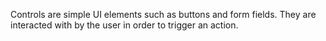 Controls are simple UI elements such as buttons and form fields. They are interacted with by the user in order to trigger an action.
